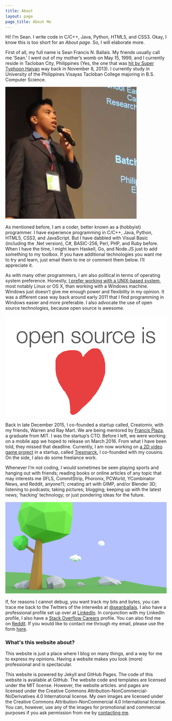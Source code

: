 ```yaml
---
title: About
layout: page
page_title: About Me
---
```


Hi! I’m Sean. I write code in C/C++, Java, Python, HTML5, and CSS3. Okay, I know this is too short for an *About page*. So, I will elaborate more.

First of all, my full name is Sean Francis N. Ballais. My friends usually call me ‘Sean.’ I went out of my mother’s womb on May 15, 1999, and I currently reside in Tacloban City, Philippines (Yes, the one that was [hit by Super Typhoon Haiyan](/blog/remembering-haiyan/) way back in November 8, 2013). I currently study in University of the Philippines Visayas Tacloban College majoring in B.S. Computer Science.

![Sean Francis N. Ballais speaking during the Japan Super Science Fair 2014](/static/img/about/me.jpg)

As mentioned before, I am a coder, better known as a (hobbyist) programmer. I have experience programming in C/C++, Java, Python, HTML5, CSS3, and JavaScript. But I have dabbled with Visual Basic (including the .Net version), C#, BASIC-256, Perl, PHP, and Ruby before. When I have the time, I might learn Haskell, Go, and Node.JS just to add something to my toolbox. If you have additional technologies you want me to try and learn, just email them to me or comment them below. I’ll appreciate it.

As with many other programmers, I am also political in terms of operating system preference. Honestly, [I prefer working with a UNIX-based system](/blog/why-linux/), most notably Linux or OS X, than working with a Windows machine. Windows just doesn’t give me enough power and flexibility in my opinion. It was a different case way back around early 2011 that I find programming in Windows easier and more preferable. I also advocate the use of open source technologies, because open source is awesome.

![Open source is awesome](/static/img/about/open-source-awesome.png)

Back in late December 2015, I co-founded a startup called, Creatomiv, with my friends, Warren and Ray Mart. We are being mentored by [Francis Plaza](http://francis.ph/), a graduate from MIT. I was the startup’s CTO. Before I left, we were working on a mobile app we hoped to release on March 2016. From what I have been told, they missed that deadline. Currently, I am now working on [a 2D video game project](https://www.youtube.com/v?v=dQw4w9WgXcQ) in a startup, called [Tresmarck](http://tresmarck.com), I co-founded with my cousins. On the side, I also do some freelance work.

Whenever I’m not coding, I would sometimes be seen playing sports and hanging out with friends; reading books or online articles of any topic that may interests me (IFLS, CommitStrip, Phoronix, PCWorld, YCombinator News, and Reddit, anyone?); creating art with GIMP, and/or Blender 3D; listening to podcasts; taking pictures; blogging; keeping up with the latest news; ‘hacking’ technology; or just pondering ideas for the future.

![A 3D tree I created using Blender](/static/img/about/art-sample.jpg)

If, for reasons I cannot debug, you want track my bits and bytes, you can trace me back to the Twitters of the interwebs at [@seanballais](https://twitter.com/seanballais). I also have a professional profile set up over at [LinkedIn](https://www.linkedin.com/in/seanballais). In conjunction with my LinkedIn profile, I also have a [Stack Overflow Careers](http://careers.stackoverflow.com/seanballais) profile. You can also find me on [Reddit](https://www.reddit.com/user/seanballais). If you would like to contact me through my email, please use the form [here](/contact).

### What's this website about?

This website is just a place where I blog on many things, and a way for me to express my opinions. Having a website makes you look (more) professional and is spectacular.

This website is powered by Jekyll and GitHub Pages. The code of this website is available at GitHub. The website code and templates are licensed under the MIT license. However, the website articles. and pages are licensed under the Creative Commons Attribution-NonCommercial-NoDerivatives 4.0 International license. My own images are licensed under the Creative Commons Attribution-NonCommercial 4.0 International license. You can, however, use any of the images for promotional and commercial purposes if you ask permission from me by [contacting me](/contact).
